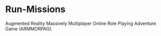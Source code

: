 Run-Missions
============

Augmented Reality Massively Multiplayer Online Role Playing Adventure Game (ARMMORPAG).
